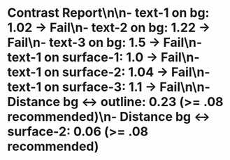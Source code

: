 # Contrast Report\n\n- text-1 on bg: **1.02** → Fail\n- text-2 on bg: **1.22** → Fail\n- text-3 on bg: **1.5** → Fail\n- text-1 on surface-1: **1.0** → Fail\n- text-1 on surface-2: **1.04** → Fail\n- text-1 on surface-3: **1.1** → Fail\n\n- Distance bg ↔ outline: 0.23 (>= .08 recommended)\n- Distance bg ↔ surface-2: 0.06 (>= .08 recommended)